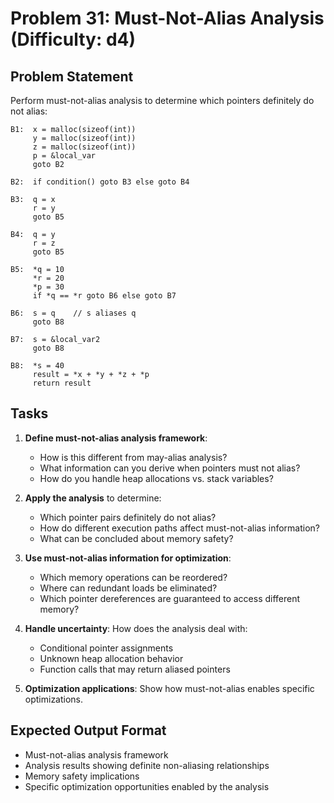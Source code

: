 # Problem 31: Must-Not-Alias Analysis (Difficulty: d4)

## Problem Statement

Perform must-not-alias analysis to determine which pointers definitely do not alias:

```
B1:  x = malloc(sizeof(int))
     y = malloc(sizeof(int))
     z = malloc(sizeof(int))
     p = &local_var
     goto B2

B2:  if condition() goto B3 else goto B4

B3:  q = x
     r = y
     goto B5

B4:  q = y
     r = z
     goto B5

B5:  *q = 10
     *r = 20
     *p = 30
     if *q == *r goto B6 else goto B7

B6:  s = q    // s aliases q
     goto B8

B7:  s = &local_var2
     goto B8

B8:  *s = 40
     result = *x + *y + *z + *p
     return result
```

## Tasks

1. **Define must-not-alias analysis framework**:
   - How is this different from may-alias analysis?
   - What information can you derive when pointers must not alias?
   - How do you handle heap allocations vs. stack variables?

2. **Apply the analysis** to determine:
   - Which pointer pairs definitely do not alias?
   - How do different execution paths affect must-not-alias information?
   - What can be concluded about memory safety?

3. **Use must-not-alias information for optimization**:
   - Which memory operations can be reordered?
   - Where can redundant loads be eliminated?
   - Which pointer dereferences are guaranteed to access different memory?

4. **Handle uncertainty**: How does the analysis deal with:
   - Conditional pointer assignments
   - Unknown heap allocation behavior
   - Function calls that may return aliased pointers

5. **Optimization applications**: Show how must-not-alias enables specific optimizations.

## Expected Output Format

- Must-not-alias analysis framework
- Analysis results showing definite non-aliasing relationships
- Memory safety implications
- Specific optimization opportunities enabled by the analysis